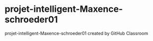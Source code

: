 # projet-intelligent-Maxence-schroeder01
projet-intelligent-Maxence-schroeder01 created by GitHub Classroom
